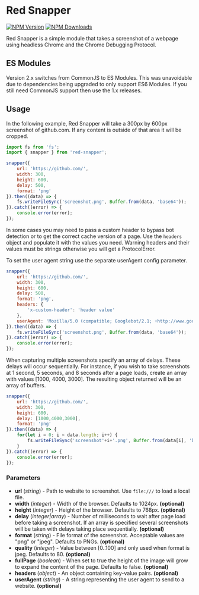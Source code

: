 # Red Snapper

[![NPM Version][npm-image]][npm-url]
[![NPM Downloads][downloads-image]][downloads-url]

Red Snapper is a simple module that takes a screenshot of a webpage using headless Chrome and the Chrome Debugging Protocol.

## ES Modules
Version 2.x switches from CommonJS to ES Modules. This was unavoidable due to dependencies being upgraded to only support ES6 Modules. If you still need CommonJS support then use the 1.x releases.

## Usage

In the following example, Red Snapper will take a 300px by 600px screenshot of github.com. If any content is outside of that area it will be cropped.

```JavaScript
import fs from 'fs';
import { snapper } from 'red-snapper';

snapper({
    url: 'https://github.com/',
    width: 300,
    height: 600,
    delay: 500,
    format: 'png'
}).then((data) => {
    fs.writeFileSync('screenshot.png', Buffer.from(data, 'base64'));
}).catch((error) => {
    console.error(error);
});
```

In some cases you may need to pass a custom header to bypass bot detection or to get the correct cache version of a page. Use the `headers` object and populate it with the values you need. Warning headers and their values must be strings otherwise you will get a ProtocolError.

To set the user agent string use the separate userAgent config parameter.

```javascript
snapper({
    url: 'https://github.com/',
    width: 300,
    height: 600,
    delay: 500,
    format: 'png',
    headers: {
        'x-custom-header': 'header value'
    },
    userAgent: 'Mozilla/5.0 (compatible; Googlebot/2.1; +http://www.google.com/bot.html)'
}).then((data) => {
    fs.writeFileSync('screenshot.png', Buffer.from(data, 'base64'));
}).catch((error) => {
    console.error(error);
});
```

When capturing multiple screenshots specify an array of delays. These delays will occur sequentially. For instance, if you wish to take screenshots at 1 second, 5 seconds, and 8 seconds after a page loads, create an array with values [1000, 4000, 3000]. The resulting object returned will be an array of buffers.

```JavaScript
snapper({
    url: 'https://github.com/',
    width: 300,
    height: 600,
    delay: [1000,4000,3000],
    format: 'png'
}).then((data) => {
    for(let i = 0; i < data.length; i++) {
        fs.writeFileSync('screenshot'+i+'.png', Buffer.from(data[i], 'base64'));
    }
}).catch((error) => {
    console.error(error);
});
```

### Parameters

-   **url** (_string_) - Path to website to screenshot. Use `file:///` to load a local file.
-   **width** (_integer_) - Width of the browser. Defaults to 1024px. **(optional)**
-   **height** (_integer_) - Height of the browser. Defaults to 768px. **(optional)**
-   **delay** (_integer|array_) - Number of milliseconds to wait after page load before taking a screenshot. If an array is specified several screenshots will be taken with delays taking place sequentially. **(optional)**
-   **format** (_string_) - File format of the screenshot. Acceptable values are "png" or "jpeg". Defaults to PNGs. **(optional)**
-   **quality** (_integer_) - Value between [0..100] and only used when format is jpeg. Defaults to 80. **(optional)**
-   **fullPage** (_boolean_) - When set to true the height of the image will grow to expand the content of the page. Defaults to false. **(optional)**
-   **headers** (_object_) - An object containing key-value pairs. **(optional)**
-   **userAgent** (_string_) - A string representing the user agent to send to a website. **(optional)**

[npm-image]: https://img.shields.io/npm/v/red-snapper.svg?style=flat
[npm-url]: https://npmjs.org/package/red-snapper
[downloads-image]: https://img.shields.io/npm/dm/red-snapper.svg
[downloads-url]: https://npmjs.org/package/red-snapper
